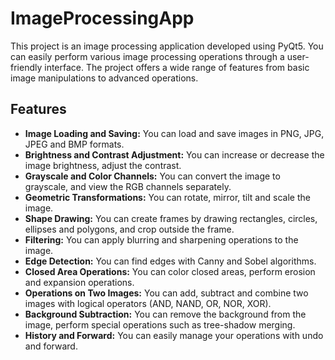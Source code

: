 # ImageProcessingApp

This project is an image processing application developed using PyQt5. You can easily perform various image processing operations through a user-friendly interface. The project offers a wide range of features from basic image manipulations to advanced operations.

## Features
- **Image Loading and Saving:** You can load and save images in PNG, JPG, JPEG and BMP formats.
- **Brightness and Contrast Adjustment:** You can increase or decrease the image brightness, adjust the contrast.
- **Grayscale and Color Channels:** You can convert the image to grayscale, and view the RGB channels separately.
- **Geometric Transformations:** You can rotate, mirror, tilt and scale the image.
- **Shape Drawing:** You can create frames by drawing rectangles, circles, ellipses and polygons, and crop outside the frame.
- **Filtering:** You can apply blurring and sharpening operations to the image.
- **Edge Detection:** You can find edges with Canny and Sobel algorithms.
- **Closed Area Operations:** You can color closed areas, perform erosion and expansion operations.
- **Operations on Two Images:** You can add, subtract and combine two images with logical operators (AND, NAND, OR, NOR, XOR).
- **Background Subtraction:** You can remove the background from the image, perform special operations such as tree-shadow merging.
- **History and Forward:** You can easily manage your operations with undo and forward.
